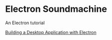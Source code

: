 # Electron Soundmachine

An Electron tutorial

[Building a Desktop Application with Electron](https://medium.com/developers-writing/building-a-desktop-application-with-electron-204203eeb658)